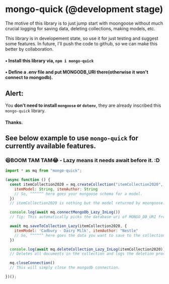 # mongo-quick (@development stage)
The motive of this library is to just jump start with moongoose without much crucial  logging for saving data, deleting collections, making models, etc. 

This library is in developement state, so use it for just testing and suggest some features. In future, I'll push the code to github, so we can make this better by collaboration.

#### • Install this library via, `npm i mongo-quick`
#### • Define a .env file and put MONGODB_URI there(otherwise it won't connect to mongodb).

## Alert:
You **don't need to install `mongoose` or `dotenv`**, they are already inscribed this `mongo-quick` library.

#### Thanks.

## See below example to use `mongo-quick` for currently available features.
### 😆BOOM TAM TAM😂 - Lazy means it needs await before it. :D
```js
import * as mq from "mongo-quick";

(async function () {
  const itemCollection2020 = mq.createCollection("itemCollection2020", {
    itemModel: String, itemAuthor: String
    // So, ^^^^^^ here goes your mongoose schema for a model.
  })
  // itemCollection2020 is nothing but the model returned by moongoose.model() method.

  console.log(await mq.connectMongoDb_Lazy_InLog())
  // Tip: This automatically picks the database uri of MONGO_DB_URI from .env file.

  await mq.saveToCollection_Lazy(itemCollection2020, {
    itemModel: 'Cadbury - Dairy Milk', itemAuthor: "Nestle"
    // So, ^^^^^^ here goes the data you want to save to the collection in mongodb.
  })

  console.log(await mq.deleteCollection_Lazy_InLog(itemCollection2020))
  // Deletes all documents in the collection and logs the deletion process info after that.

  mq.closeConnection()
  // This will simply close the mongodb connection.

})();
```